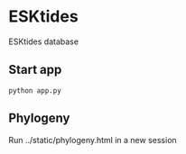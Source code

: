 # ESKtides
ESKtides database
## Start app
```
python app.py
```

## Phylogeny
Run ../static/phylogeny.html in a new session
